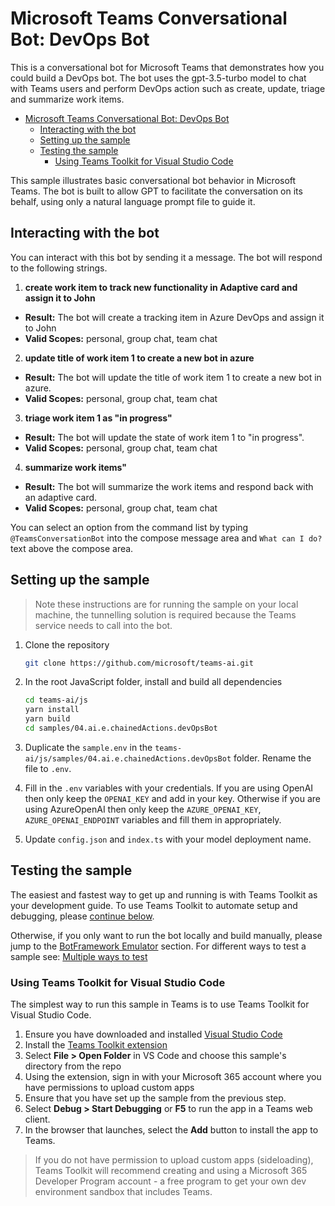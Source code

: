 # Microsoft Teams Conversational Bot: DevOps Bot

This is a conversational bot for Microsoft Teams that demonstrates how you could build a DevOps bot. The bot uses the gpt-3.5-turbo model to chat with Teams users and perform DevOps action such as create, update, triage and summarize work items.

<!-- @import "[TOC]" {cmd="toc" depthFrom=1 depthTo=6 orderedList=false} -->

<!-- code_chunk_output -->

-   [Microsoft Teams Conversational Bot: DevOps Bot](#microsoft-teams-conversational-bot-devops-bot)
    -   [Interacting with the bot](#interacting-with-the-bot)
    -   [Setting up the sample](#setting-up-the-sample)
    -   [Testing the sample](#testing-the-sample)
        -   [Using Teams Toolkit for Visual Studio Code](#using-teams-toolkit-for-visual-studio-code)

<!-- /code_chunk_output -->

This sample illustrates basic conversational bot behavior in Microsoft Teams. The bot is built to allow GPT to facilitate the conversation on its behalf, using only a natural language prompt file to guide it.

## Interacting with the bot

You can interact with this bot by sending it a message. The bot will respond to the following strings.

1. **create work item to track new functionality in Adaptive card and assign it to John**

-   **Result:** The bot will create a tracking item in Azure DevOps and assign it to John
-   **Valid Scopes:** personal, group chat, team chat

2. **update title of work item 1 to create a new bot in azure**

-   **Result:** The bot will update the title of work item 1 to create a new bot in azure.
-   **Valid Scopes:** personal, group chat, team chat

3. **triage work item 1 as "in progress"**

-   **Result:** The bot will update the state of work item 1 to "in progress".
-   **Valid Scopes:** personal, group chat, team chat

4. **summarize work items"**

-   **Result:** The bot will summarize the work items and respond back with an adaptive card.
-   **Valid Scopes:** personal, group chat, team chat

You can select an option from the command list by typing `@TeamsConversationBot` into the compose message area and `What can I do?` text above the compose area.

## Setting up the sample

> Note these instructions are for running the sample on your local machine, the tunnelling solution is required because
> the Teams service needs to call into the bot.

1. Clone the repository

    ```bash
    git clone https://github.com/microsoft/teams-ai.git
    ```

1. In the root JavaScript folder, install and build all dependencies

    ```bash
    cd teams-ai/js
    yarn install
    yarn build
    cd samples/04.ai.e.chainedActions.devOpsBot
    ```

1. Duplicate the `sample.env` in the `teams-ai/js/samples/04.ai.e.chainedActions.devOpsBot` folder. Rename the file to `.env`.

1. Fill in the `.env` variables with your credentials. If you are using OpenAI then only keep the `OPENAI_KEY` and add in your key. Otherwise if you are using AzureOpenAI then only keep the `AZURE_OPENAI_KEY`, `AZURE_OPENAI_ENDPOINT` variables and fill them in appropriately.

1. Update `config.json` and `index.ts` with your model deployment name.

## Testing the sample

The easiest and fastest way to get up and running is with Teams Toolkit as your development guide. To use Teams Toolkit to automate setup and debugging, please [continue below](#using-teams-toolkit-for-visual-studio-code).

Otherwise, if you only want to run the bot locally and build manually, please jump to the [BotFramework Emulator](../README.md#testing-in-botframework-emulator) section.
For different ways to test a sample see: [Multiple ways to test](../README.md#multiple-ways-to-test)

### Using Teams Toolkit for Visual Studio Code

The simplest way to run this sample in Teams is to use Teams Toolkit for Visual Studio Code.

1. Ensure you have downloaded and installed [Visual Studio Code](https://code.visualstudio.com/docs/setup/setup-overview)
1. Install the [Teams Toolkit extension](https://marketplace.visualstudio.com/items?itemName=TeamsDevApp.ms-teams-vscode-extension)
1. Select **File > Open Folder** in VS Code and choose this sample's directory from the repo
1. Using the extension, sign in with your Microsoft 365 account where you have permissions to upload custom apps
1. Ensure that you have set up the sample from the previous step.
1. Select **Debug > Start Debugging** or **F5** to run the app in a Teams web client.
1. In the browser that launches, select the **Add** button to install the app to Teams.

> If you do not have permission to upload custom apps (sideloading), Teams Toolkit will recommend creating and using a Microsoft 365 Developer Program account - a free program to get your own dev environment sandbox that includes Teams.
